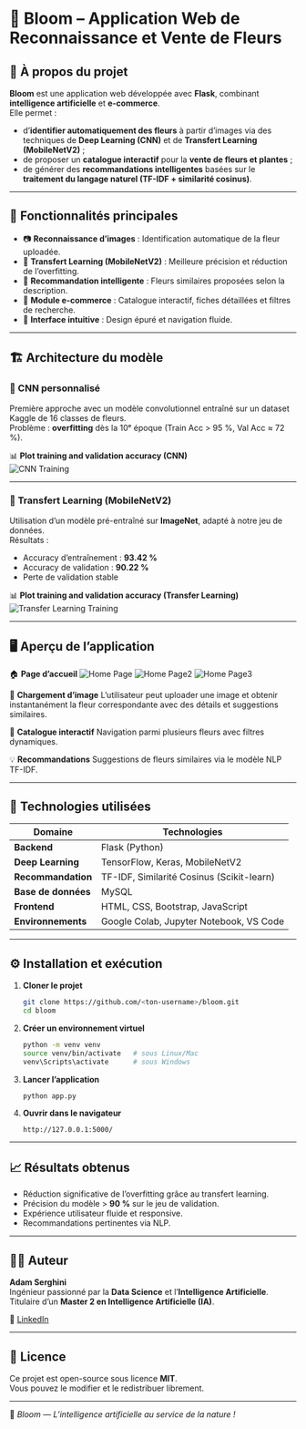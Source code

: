 # 🌸 Bloom – Application Web de Reconnaissance et Vente de Fleurs

## 🧠 À propos du projet

**Bloom** est une application web développée avec **Flask**, combinant **intelligence artificielle** et **e-commerce**.  
Elle permet :
- d’**identifier automatiquement des fleurs** à partir d’images via des techniques de **Deep Learning (CNN)** et de **Transfert Learning (MobileNetV2)** ;  
- de proposer un **catalogue interactif** pour la **vente de fleurs et plantes** ;
- de générer des **recommandations intelligentes** basées sur le **traitement du langage naturel (TF-IDF + similarité cosinus)**.

---

## 🚀 Fonctionnalités principales

- 📷 **Reconnaissance d’images** : Identification automatique de la fleur uploadée.
- 🔄 **Transfert Learning (MobileNetV2)** : Meilleure précision et réduction de l’overfitting.
- 🧩 **Recommandation intelligente** : Fleurs similaires proposées selon la description.
- 🛒 **Module e-commerce** : Catalogue interactif, fiches détaillées et filtres de recherche.
- 💬 **Interface intuitive** : Design épuré et navigation fluide.

---

## 🏗️ Architecture du modèle

### 🧩 CNN personnalisé
Première approche avec un modèle convolutionnel entraîné sur un dataset Kaggle de 16 classes de fleurs.  
Problème : **overfitting** dès la 10ᵉ époque (Train Acc > 95 %, Val Acc ≈ 72 %).

📊 **Plot training and validation accuracy (CNN)**  
![CNN Training](static/assets/CNN.PNG)

---

### 🔁 Transfert Learning (MobileNetV2)
Utilisation d’un modèle pré-entraîné sur **ImageNet**, adapté à notre jeu de données.  
Résultats :
- Accuracy d’entraînement : **93.42 %**
- Accuracy de validation : **90.22 %**
- Perte de validation stable

📊 **Plot training and validation accuracy (Transfer Learning)**  
![Transfer Learning Training](static/assets/Transfer.PNG)

---

## 🖥️ Aperçu de l’application

🏠 **Page d’accueil**
![Home Page](static/assets/home.PNG)
![Home Page2](static/assets/home2.PNG)
![Home Page3](static/assets/home3.PNG)

📂 **Chargement d’image**
L’utilisateur peut uploader une image et obtenir instantanément la fleur correspondante avec des détails et suggestions similaires.

🪷 **Catalogue interactif**
Navigation parmi plusieurs fleurs avec filtres dynamiques.

💡 **Recommandations**
Suggestions de fleurs similaires via le modèle NLP TF-IDF.

---

## 🧰 Technologies utilisées

| Domaine | Technologies |
|----------|---------------|
| **Backend** | Flask (Python) |
| **Deep Learning** | TensorFlow, Keras, MobileNetV2 |
| **Recommandation** | TF-IDF, Similarité Cosinus (Scikit-learn) |
| **Base de données** | MySQL |
| **Frontend** | HTML, CSS, Bootstrap, JavaScript |
| **Environnements** | Google Colab, Jupyter Notebook, VS Code |

---

## ⚙️ Installation et exécution

1. **Cloner le projet**
   ```bash
   git clone https://github.com/<ton-username>/bloom.git
   cd bloom
   ```

2. **Créer un environnement virtuel**
   ```bash
   python -m venv venv
   source venv/bin/activate   # sous Linux/Mac
   venv\Scripts\activate      # sous Windows
   ```


3. **Lancer l’application**
   ```bash
   python app.py
   ```

4. **Ouvrir dans le navigateur**
   ```
   http://127.0.0.1:5000/
   ```
---

## 📈 Résultats obtenus

- Réduction significative de l’overfitting grâce au transfert learning.
- Précision du modèle > **90 %** sur le jeu de validation.
- Expérience utilisateur fluide et responsive.
- Recommandations pertinentes via NLP.


---
## 👨‍💻 Auteur

**Adam Serghini**  
Ingénieur passionné par la **Data Science** et l’**Intelligence Artificielle**.  
Titulaire d’un **Master 2 en Intelligence Artificielle (IA)**.  


📧 [LinkedIn](https://www.linkedin.com/in/adam-serghini-767b47273)


---

## 📜 Licence

Ce projet est open-source sous licence **MIT**.  
Vous pouvez le modifier et le redistribuer librement.

---

🌼 *Bloom — L’intelligence artificielle au service de la nature !*
